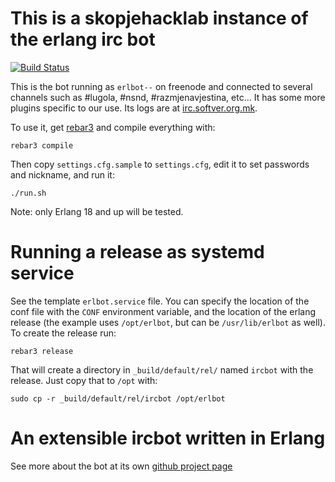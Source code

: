 This is a skopjehacklab instance of the erlang irc bot
======================================================

[![Build Status](https://app.snap-ci.com/gdamjan/erlang-irc-bot-skopjehacklab/branch/master/build_image)](https://app.snap-ci.com/gdamjan/erlang-irc-bot-skopjehacklab/branch/master)

This is the bot running as `erlbot--` on freenode and connected to several
channels such as #lugola, #nsnd, #razmjenavjestina, etc… It has some more plugins
specific to our use. Its logs are at [irc.softver.org.mk](https://irc.softver.org.mk).

To use it, get [rebar3](https://www.rebar3.org/) and compile everything with:

    rebar3 compile

Then copy `settings.cfg.sample` to `settings.cfg`, edit it to set passwords and nickname, and run it:

    ./run.sh


Note: only Erlang 18 and up will be tested.


Running a release as systemd service
====================================

See the template `erlbot.service` file. You can specify the location of the conf file with the `CONF` environment
variable, and the location of the erlang release (the example uses `/opt/erlbot`, but can be `/usr/lib/erlbot` as well).
To create the release run:

    rebar3 release

That will create a directory in `_build/default/rel/` named `ircbot` with the release. Just copy that to `/opt` with:

    sudo cp -r _build/default/rel/ircbot /opt/erlbot


An extensible ircbot written in Erlang
======================================

See more about the bot at its own [github project page](https://github.com/gdamjan/erlang-irc-bot/)
